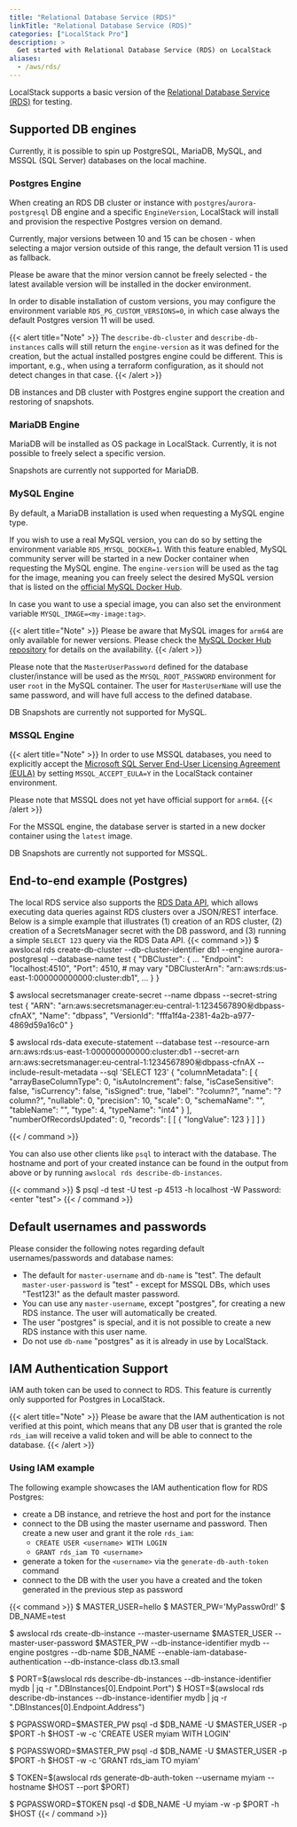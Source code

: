 ```yaml
---
title: "Relational Database Service (RDS)"
linkTitle: "Relational Database Service (RDS)"
categories: ["LocalStack Pro"]
description: >
  Get started with Relational Database Service (RDS) on LocalStack
aliases:
  - /aws/rds/
---
```


LocalStack supports a basic version of the [Relational Database Service (RDS)](https://aws.amazon.com/rds/) for testing.

## Supported DB engines

Currently, it is possible to spin up PostgreSQL, MariaDB, MySQL, and MSSQL (SQL Server) databases on the local machine.


### Postgres Engine

When creating an RDS DB cluster or instance with `postgres`/`aurora-postgresql` DB engine and a specific `EngineVersion`, LocalStack will install and provision the respective Postgres version on demand.

Currently, major versions between 10 and 15 can be chosen - when selecting a major version outside of this range, the default version 11 is used as fallback.

Please be aware that the minor version cannot be freely selected - the latest available version will be installed in the docker environment.

In order to disable installation of custom versions, you may configure the environment variable `RDS_PG_CUSTOM_VERSIONS=0`, in which case always the default Postgres version 11 will be used.


{{< alert title="Note" >}}
The `describe-db-cluster` and `describe-db-instances` calls will still return the `engine-version` as it was defined for the creation, but the actual installed postgres engine could be different. This is important, e.g., when using a terraform configuration, as it should not detect changes in that case.
{{< /alert >}}

DB instances and DB cluster with Postgres engine support the creation and restoring of snapshots.

### MariaDB Engine

MariaDB will be installed as OS package in LocalStack. Currently, it is not possible to freely select a specific version. 

Snapshots are currently not supported for MariaDB.

### MySQL Engine

By default, a MariaDB installation is used when requesting a MySQL engine type. 

If you wish to use a real MySQL version, you can do so by setting the environment variable `RDS_MYSQL_DOCKER=1`. With this feature enabled, MySQL community server will be started in a new Docker container when requesting the MySQL engine. The `engine-version` will be used as the tag for the image, meaning you can freely select the desired MySQL version that is listed on the [official MySQL Docker Hub](https://hub.docker.com/_/mysql).

In case you want to use a special image, you can also set the environment variable `MYSQL_IMAGE=<my-image:tag>`.

{{< alert title="Note" >}}
Please be aware that MySQL images for `arm64` are only available for newer versions. Please check the [MySQL Docker Hub repository](https://hub.docker.com/_/mysql) for details on the availability.
{{< /alert >}}

Please note that the `MasterUserPassword` defined for the database cluster/instance will be used as the `MYSQL_ROOT_PASSWORD` environment for user `root` in the MySQL container. The user for `MasterUserName` will use the same password, and will have full access to the defined database.

DB Snapshots are currently not supported for MySQL.

### MSSQL Engine

{{< alert title="Note" >}}
In order to use MSSQL databases, you need to explicitly accept the [Microsoft SQL Server End-User Licensing Agreement (EULA)](https://hub.docker.com/_/microsoft-mssql-server) by setting `MSSQL_ACCEPT_EULA=Y` in the LocalStack container environment.

Please note that MSSQL does not yet have official support for `arm64`. 
{{< /alert >}}

For the MSSQL engine, the database server is started in a new docker container using the `latest` image.

DB Snapshots are currently not supported for MSSQL.

## End-to-end example (Postgres)

The local RDS service also supports the [RDS Data API](https://docs.aws.amazon.com/AmazonRDS/latest/AuroraUserGuide/data-api.html), which allows executing data queries against RDS clusters over a JSON/REST interface. Below is a simple example that illustrates (1) creation of an RDS cluster, (2) creation of a SecretsManager secret with the DB password, and (3) running a simple `SELECT 123` query via the RDS Data API.
{{< command >}}
$ awslocal rds create-db-cluster --db-cluster-identifier db1 --engine aurora-postgresql --database-name test
{
    "DBCluster": {
        ...
        "Endpoint": "localhost:4510",
        "Port": 4510,  # may vary
        "DBClusterArn": "arn:aws:rds:us-east-1:000000000000:cluster:db1",
        ...
    }
}


$ awslocal secretsmanager create-secret --name dbpass --secret-string test
{
    "ARN": "arn:aws:secretsmanager:eu-central-1:1234567890:secret:dbpass-cfnAX",
    "Name": "dbpass",
    "VersionId": "fffa1f4a-2381-4a2b-a977-4869d59a16c0"
}

$ awslocal rds-data execute-statement --database test --resource-arn arn:aws:rds:us-east-1:000000000000:cluster:db1 --secret-arn arn:aws:secretsmanager:eu-central-1:1234567890:secret:dbpass-cfnAX --include-result-metadata --sql 'SELECT 123'
{
    "columnMetadata": [
        {
            "arrayBaseColumnType": 0,
            "isAutoIncrement": false,
            "isCaseSensitive": false,
            "isCurrency": false,
            "isSigned": true,
            "label": "?column?",
            "name": "?column?",
            "nullable": 0,
            "precision": 10,
            "scale": 0,
            "schemaName": "",
            "tableName": "",
            "type": 4,
            "typeName": "int4"
        }
    ],
    "numberOfRecordsUpdated": 0,
    "records": [
        [
            {
                "longValue": 123
            }
        ]
    ]
}

{{< / command >}}

You can also use other clients like `psql` to interact with the database. The hostname and port of your created instance can be found in the output from above or by running `awslocal rds describe-db-instances`.

{{< command >}}
$ psql -d test -U test -p 4513 -h localhost -W
Password: <enter "test">
{{< / command >}}

## Default usernames and passwords

Please consider the following notes regarding default usernames/passwords and database names:
- The default for `master-username` and `db-name` is "test". The default `master-user-password` is "test" - except for MSSQL DBs, which uses "Test123!" as the default master password.
- You can use any `master-username`, except "postgres", for creating a new RDS instance. The user will automatically be created.
- The user "postgres" is special, and it is not possible to create a new RDS instance with this user name.
- Do not use `db-name` "postgres" as it is already in use by LocalStack.

## IAM Authentication Support

IAM auth token can be used to connect to RDS. This feature is currently only supported for Postgres in LocalStack.

{{< alert title="Note" >}}
Please be aware that the IAM authentication is not verified at this point, which means that any DB user that is granted the role `rds_iam` will receive a valid token and will be able to connect to the database.
{{< /alert >}}

### Using IAM example

The following example showcases the IAM authentication flow for RDS Postgres:

* create a DB instance, and retrieve the host and port for the instance
* connect to the DB using the master username and password. Then create a new user and grant it the role `rds_iam`:
   * `CREATE USER <username> WITH LOGIN`
   * `GRANT rds_iam TO <username>`
* generate a token for the `<username>` via the `generate-db-auth-token` command
* connect to the DB with the user you have a created and the token generated in the previous step as password

{{< command >}}
$ MASTER_USER=hello
$ MASTER_PW='MyPassw0rd!'
$ DB_NAME=test

$ awslocal rds create-db-instance --master-username $MASTER_USER --master-user-password $MASTER_PW --db-instance-identifier mydb --engine postgres --db-name $DB_NAME --enable-iam-database-authentication --db-instance-class db.t3.small

$ PORT=$(awslocal rds describe-db-instances --db-instance-identifier mydb | jq -r ".DBInstances[0].Endpoint.Port")
$ HOST=$(awslocal rds describe-db-instances --db-instance-identifier mydb | jq -r ".DBInstances[0].Endpoint.Address")

$ PGPASSWORD=$MASTER_PW psql -d $DB_NAME -U $MASTER_USER -p $PORT -h $HOST -w -c 'CREATE USER myiam WITH LOGIN'

$ PGPASSWORD=$MASTER_PW psql -d $DB_NAME -U $MASTER_USER -p $PORT -h $HOST -w -c 'GRANT rds_iam TO myiam'

$ TOKEN=$(awslocal rds generate-db-auth-token --username myiam --hostname $HOST --port $PORT)

$ PGPASSWORD=$TOKEN psql -d $DB_NAME -U myiam -w -p $PORT -h $HOST
{{< / command >}}
